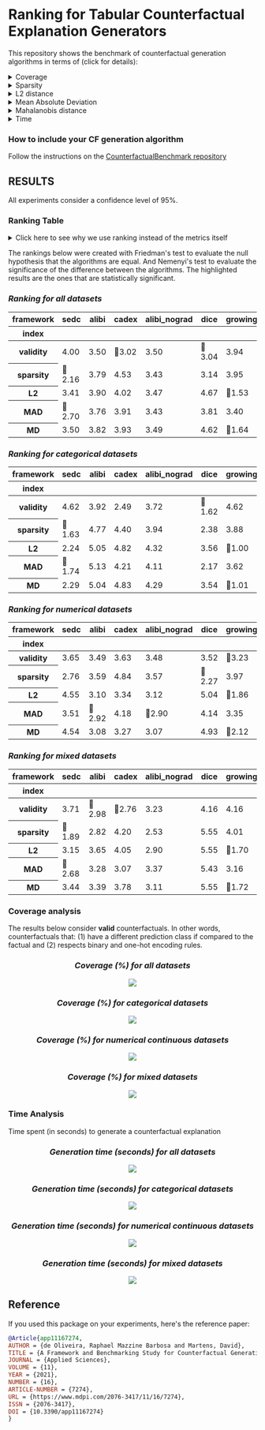 # Ranking for Tabular Counterfactual Explanation Generators

This repository shows the benchmark of counterfactual generation algorithms in terms of (click for details):

<details>
  <summary>Coverage</summary>

    how many factuals are converted to counterfactuals?

</details>

<details>
  <summary>Sparsity</summary>

    how many features are unchanged?

</details>

<details>
  <summary>L2 distance</summary>

    how far are the counterfactuals from the factual data?

</details>

<details>
  <summary>Mean Absolute Deviation</summary>

    how different are the counterfactuals from the factual data considering feature variations?

</details>

<details>
  <summary>Mahalanobis distance</summary>

    how different are the counterfactuals from the factual data considering the data distribution?

</details>

<details>
  <summary>Time</summary>

    how long does it take to generate a counterfactual?

</details>

### How to include your CF generation algorithm
Follow the instructions on the [CounterfactualBenchmark repository](https://github.com/ADMAntwerp/CounterfactualBenchmark)

## RESULTS

All experiments consider a confidence level of 95%.

### Ranking Table
<details>
  <summary>Click here to see why we use ranking instead of the metrics itself</summary>

Most metrics cannot be directly compared as each algorithm has a different coverage. For example, if one algorithm 
only creates a single counterfactual and has a sparsity of 90%, we cannot say it is better than another algorithm 
that creates 1 000 counterfactuals and with sparsity of 88%. Therefore, the ranking consider these cases, giving a
better picture of the algorithms' performance.

</details>

The rankings below were created with Friedman's test to evaluate the null hypothesis that the algorithms are equal.
And Nemenyi's test to evaluate the significance of the difference between the algorithms.
The highlighted results are the ones that are statistically significant.

<div style="font-style: italic;" markdown="1">

### Ranking for all datasets

</div>


<table id="T_f8871">
  <thead>
    <tr>
      <th class="index_name level0" >framework</th>
      <th id="T_f8871_level0_col0" class="col_heading level0 col0" >sedc</th>
      <th id="T_f8871_level0_col1" class="col_heading level0 col1" >alibi</th>
      <th id="T_f8871_level0_col2" class="col_heading level0 col2" >cadex</th>
      <th id="T_f8871_level0_col3" class="col_heading level0 col3" >alibi_nograd</th>
      <th id="T_f8871_level0_col4" class="col_heading level0 col4" >dice</th>
      <th id="T_f8871_level0_col5" class="col_heading level0 col5" >growingspheres</th>
      <th id="T_f8871_level0_col6" class="col_heading level0 col6" >N</th>
    </tr>
    <tr>
      <th class="index_name level0" >index</th>
      <th class="blank col0" >&nbsp;</th>
      <th class="blank col1" >&nbsp;</th>
      <th class="blank col2" >&nbsp;</th>
      <th class="blank col3" >&nbsp;</th>
      <th class="blank col4" >&nbsp;</th>
      <th class="blank col5" >&nbsp;</th>
      <th class="blank col6" >&nbsp;</th>
    </tr>
  </thead>
  <tbody>
    <tr>
      <th id="T_f8871_level0_row0" class="row_heading level0 row0" >validity</th>
      <td id="T_f8871_row0_col0" class="data row0 col0" >4.00</td>
      <td id="T_f8871_row0_col1" class="data row0 col1" >3.50</td>
      <td id="T_f8871_row0_col2" class="data row0 col2" >🥇3.02</td>
      <td id="T_f8871_row0_col3" class="data row0 col3" >3.50</td>
      <td id="T_f8871_row0_col4" class="data row0 col4" >🥇3.04</td>
      <td id="T_f8871_row0_col5" class="data row0 col5" >3.94</td>
      <td id="T_f8871_row0_col6" class="data row0 col6" >3925</td>
    </tr>
    <tr>
      <th id="T_f8871_level0_row1" class="row_heading level0 row1" >sparsity</th>
      <td id="T_f8871_row1_col0" class="data row1 col0" >🥇2.16</td>
      <td id="T_f8871_row1_col1" class="data row1 col1" >3.79</td>
      <td id="T_f8871_row1_col2" class="data row1 col2" >4.53</td>
      <td id="T_f8871_row1_col3" class="data row1 col3" >3.43</td>
      <td id="T_f8871_row1_col4" class="data row1 col4" >3.14</td>
      <td id="T_f8871_row1_col5" class="data row1 col5" >3.95</td>
      <td id="T_f8871_row1_col6" class="data row1 col6" >3925</td>
    </tr>
    <tr>
      <th id="T_f8871_level0_row2" class="row_heading level0 row2" >L2</th>
      <td id="T_f8871_row2_col0" class="data row2 col0" >3.41</td>
      <td id="T_f8871_row2_col1" class="data row2 col1" >3.90</td>
      <td id="T_f8871_row2_col2" class="data row2 col2" >4.02</td>
      <td id="T_f8871_row2_col3" class="data row2 col3" >3.47</td>
      <td id="T_f8871_row2_col4" class="data row2 col4" >4.67</td>
      <td id="T_f8871_row2_col5" class="data row2 col5" >🥇1.53</td>
      <td id="T_f8871_row2_col6" class="data row2 col6" >3925</td>
    </tr>
    <tr>
      <th id="T_f8871_level0_row3" class="row_heading level0 row3" >MAD</th>
      <td id="T_f8871_row3_col0" class="data row3 col0" >🥇2.70</td>
      <td id="T_f8871_row3_col1" class="data row3 col1" >3.76</td>
      <td id="T_f8871_row3_col2" class="data row3 col2" >3.91</td>
      <td id="T_f8871_row3_col3" class="data row3 col3" >3.43</td>
      <td id="T_f8871_row3_col4" class="data row3 col4" >3.81</td>
      <td id="T_f8871_row3_col5" class="data row3 col5" >3.40</td>
      <td id="T_f8871_row3_col6" class="data row3 col6" >3925</td>
    </tr>
    <tr>
      <th id="T_f8871_level0_row4" class="row_heading level0 row4" >MD</th>
      <td id="T_f8871_row4_col0" class="data row4 col0" >3.50</td>
      <td id="T_f8871_row4_col1" class="data row4 col1" >3.82</td>
      <td id="T_f8871_row4_col2" class="data row4 col2" >3.93</td>
      <td id="T_f8871_row4_col3" class="data row4 col3" >3.49</td>
      <td id="T_f8871_row4_col4" class="data row4 col4" >4.62</td>
      <td id="T_f8871_row4_col5" class="data row4 col5" >🥇1.64</td>
      <td id="T_f8871_row4_col6" class="data row4 col6" >3925</td>
    </tr>
  </tbody>
</table>


<div style="font-style: italic;" markdown="1">

### Ranking for categorical datasets

</div>


<table id="T_2a997">
  <thead>
    <tr>
      <th class="index_name level0" >framework</th>
      <th id="T_2a997_level0_col0" class="col_heading level0 col0" >sedc</th>
      <th id="T_2a997_level0_col1" class="col_heading level0 col1" >alibi</th>
      <th id="T_2a997_level0_col2" class="col_heading level0 col2" >cadex</th>
      <th id="T_2a997_level0_col3" class="col_heading level0 col3" >alibi_nograd</th>
      <th id="T_2a997_level0_col4" class="col_heading level0 col4" >dice</th>
      <th id="T_2a997_level0_col5" class="col_heading level0 col5" >growingspheres</th>
      <th id="T_2a997_level0_col6" class="col_heading level0 col6" >N</th>
    </tr>
    <tr>
      <th class="index_name level0" >index</th>
      <th class="blank col0" >&nbsp;</th>
      <th class="blank col1" >&nbsp;</th>
      <th class="blank col2" >&nbsp;</th>
      <th class="blank col3" >&nbsp;</th>
      <th class="blank col4" >&nbsp;</th>
      <th class="blank col5" >&nbsp;</th>
      <th class="blank col6" >&nbsp;</th>
    </tr>
  </thead>
  <tbody>
    <tr>
      <th id="T_2a997_level0_row0" class="row_heading level0 row0" >validity</th>
      <td id="T_2a997_row0_col0" class="data row0 col0" >4.62</td>
      <td id="T_2a997_row0_col1" class="data row0 col1" >3.92</td>
      <td id="T_2a997_row0_col2" class="data row0 col2" >2.49</td>
      <td id="T_2a997_row0_col3" class="data row0 col3" >3.72</td>
      <td id="T_2a997_row0_col4" class="data row0 col4" >🥇1.62</td>
      <td id="T_2a997_row0_col5" class="data row0 col5" >4.62</td>
      <td id="T_2a997_row0_col6" class="data row0 col6" >1327</td>
    </tr>
    <tr>
      <th id="T_2a997_level0_row1" class="row_heading level0 row1" >sparsity</th>
      <td id="T_2a997_row1_col0" class="data row1 col0" >🥇1.63</td>
      <td id="T_2a997_row1_col1" class="data row1 col1" >4.77</td>
      <td id="T_2a997_row1_col2" class="data row1 col2" >4.40</td>
      <td id="T_2a997_row1_col3" class="data row1 col3" >3.94</td>
      <td id="T_2a997_row1_col4" class="data row1 col4" >2.38</td>
      <td id="T_2a997_row1_col5" class="data row1 col5" >3.88</td>
      <td id="T_2a997_row1_col6" class="data row1 col6" >1327</td>
    </tr>
    <tr>
      <th id="T_2a997_level0_row2" class="row_heading level0 row2" >L2</th>
      <td id="T_2a997_row2_col0" class="data row2 col0" >2.24</td>
      <td id="T_2a997_row2_col1" class="data row2 col1" >5.05</td>
      <td id="T_2a997_row2_col2" class="data row2 col2" >4.82</td>
      <td id="T_2a997_row2_col3" class="data row2 col3" >4.32</td>
      <td id="T_2a997_row2_col4" class="data row2 col4" >3.56</td>
      <td id="T_2a997_row2_col5" class="data row2 col5" >🥇1.00</td>
      <td id="T_2a997_row2_col6" class="data row2 col6" >1327</td>
    </tr>
    <tr>
      <th id="T_2a997_level0_row3" class="row_heading level0 row3" >MAD</th>
      <td id="T_2a997_row3_col0" class="data row3 col0" >🥇1.74</td>
      <td id="T_2a997_row3_col1" class="data row3 col1" >5.13</td>
      <td id="T_2a997_row3_col2" class="data row3 col2" >4.21</td>
      <td id="T_2a997_row3_col3" class="data row3 col3" >4.11</td>
      <td id="T_2a997_row3_col4" class="data row3 col4" >2.17</td>
      <td id="T_2a997_row3_col5" class="data row3 col5" >3.62</td>
      <td id="T_2a997_row3_col6" class="data row3 col6" >1327</td>
    </tr>
    <tr>
      <th id="T_2a997_level0_row4" class="row_heading level0 row4" >MD</th>
      <td id="T_2a997_row4_col0" class="data row4 col0" >2.29</td>
      <td id="T_2a997_row4_col1" class="data row4 col1" >5.04</td>
      <td id="T_2a997_row4_col2" class="data row4 col2" >4.83</td>
      <td id="T_2a997_row4_col3" class="data row4 col3" >4.29</td>
      <td id="T_2a997_row4_col4" class="data row4 col4" >3.54</td>
      <td id="T_2a997_row4_col5" class="data row4 col5" >🥇1.01</td>
      <td id="T_2a997_row4_col6" class="data row4 col6" >1327</td>
    </tr>
  </tbody>
</table>


<div style="font-style: italic;" markdown="1">

### Ranking for numerical datasets

</div>


<table id="T_a33e5">
  <thead>
    <tr>
      <th class="index_name level0" >framework</th>
      <th id="T_a33e5_level0_col0" class="col_heading level0 col0" >sedc</th>
      <th id="T_a33e5_level0_col1" class="col_heading level0 col1" >alibi</th>
      <th id="T_a33e5_level0_col2" class="col_heading level0 col2" >cadex</th>
      <th id="T_a33e5_level0_col3" class="col_heading level0 col3" >alibi_nograd</th>
      <th id="T_a33e5_level0_col4" class="col_heading level0 col4" >dice</th>
      <th id="T_a33e5_level0_col5" class="col_heading level0 col5" >growingspheres</th>
      <th id="T_a33e5_level0_col6" class="col_heading level0 col6" >N</th>
    </tr>
    <tr>
      <th class="index_name level0" >index</th>
      <th class="blank col0" >&nbsp;</th>
      <th class="blank col1" >&nbsp;</th>
      <th class="blank col2" >&nbsp;</th>
      <th class="blank col3" >&nbsp;</th>
      <th class="blank col4" >&nbsp;</th>
      <th class="blank col5" >&nbsp;</th>
      <th class="blank col6" >&nbsp;</th>
    </tr>
  </thead>
  <tbody>
    <tr>
      <th id="T_a33e5_level0_row0" class="row_heading level0 row0" >validity</th>
      <td id="T_a33e5_row0_col0" class="data row0 col0" >3.65</td>
      <td id="T_a33e5_row0_col1" class="data row0 col1" >3.49</td>
      <td id="T_a33e5_row0_col2" class="data row0 col2" >3.63</td>
      <td id="T_a33e5_row0_col3" class="data row0 col3" >3.48</td>
      <td id="T_a33e5_row0_col4" class="data row0 col4" >3.52</td>
      <td id="T_a33e5_row0_col5" class="data row0 col5" >🥇3.23</td>
      <td id="T_a33e5_row0_col6" class="data row0 col6" >1598</td>
    </tr>
    <tr>
      <th id="T_a33e5_level0_row1" class="row_heading level0 row1" >sparsity</th>
      <td id="T_a33e5_row1_col0" class="data row1 col0" >2.76</td>
      <td id="T_a33e5_row1_col1" class="data row1 col1" >3.59</td>
      <td id="T_a33e5_row1_col2" class="data row1 col2" >4.84</td>
      <td id="T_a33e5_row1_col3" class="data row1 col3" >3.57</td>
      <td id="T_a33e5_row1_col4" class="data row1 col4" >🥇2.27</td>
      <td id="T_a33e5_row1_col5" class="data row1 col5" >3.97</td>
      <td id="T_a33e5_row1_col6" class="data row1 col6" >1598</td>
    </tr>
    <tr>
      <th id="T_a33e5_level0_row2" class="row_heading level0 row2" >L2</th>
      <td id="T_a33e5_row2_col0" class="data row2 col0" >4.55</td>
      <td id="T_a33e5_row2_col1" class="data row2 col1" >3.10</td>
      <td id="T_a33e5_row2_col2" class="data row2 col2" >3.34</td>
      <td id="T_a33e5_row2_col3" class="data row2 col3" >3.12</td>
      <td id="T_a33e5_row2_col4" class="data row2 col4" >5.04</td>
      <td id="T_a33e5_row2_col5" class="data row2 col5" >🥇1.86</td>
      <td id="T_a33e5_row2_col6" class="data row2 col6" >1598</td>
    </tr>
    <tr>
      <th id="T_a33e5_level0_row3" class="row_heading level0 row3" >MAD</th>
      <td id="T_a33e5_row3_col0" class="data row3 col0" >3.51</td>
      <td id="T_a33e5_row3_col1" class="data row3 col1" >🥇2.92</td>
      <td id="T_a33e5_row3_col2" class="data row3 col2" >4.18</td>
      <td id="T_a33e5_row3_col3" class="data row3 col3" >🥇2.90</td>
      <td id="T_a33e5_row3_col4" class="data row3 col4" >4.14</td>
      <td id="T_a33e5_row3_col5" class="data row3 col5" >3.35</td>
      <td id="T_a33e5_row3_col6" class="data row3 col6" >1598</td>
    </tr>
    <tr>
      <th id="T_a33e5_level0_row4" class="row_heading level0 row4" >MD</th>
      <td id="T_a33e5_row4_col0" class="data row4 col0" >4.54</td>
      <td id="T_a33e5_row4_col1" class="data row4 col1" >3.08</td>
      <td id="T_a33e5_row4_col2" class="data row4 col2" >3.27</td>
      <td id="T_a33e5_row4_col3" class="data row4 col3" >3.07</td>
      <td id="T_a33e5_row4_col4" class="data row4 col4" >4.93</td>
      <td id="T_a33e5_row4_col5" class="data row4 col5" >🥇2.12</td>
      <td id="T_a33e5_row4_col6" class="data row4 col6" >1598</td>
    </tr>
  </tbody>
</table>


<div style="font-style: italic;" markdown="1">

### Ranking for mixed datasets

</div>


<table id="T_790f4">
  <thead>
    <tr>
      <th class="index_name level0" >framework</th>
      <th id="T_790f4_level0_col0" class="col_heading level0 col0" >sedc</th>
      <th id="T_790f4_level0_col1" class="col_heading level0 col1" >alibi</th>
      <th id="T_790f4_level0_col2" class="col_heading level0 col2" >cadex</th>
      <th id="T_790f4_level0_col3" class="col_heading level0 col3" >alibi_nograd</th>
      <th id="T_790f4_level0_col4" class="col_heading level0 col4" >dice</th>
      <th id="T_790f4_level0_col5" class="col_heading level0 col5" >growingspheres</th>
      <th id="T_790f4_level0_col6" class="col_heading level0 col6" >N</th>
    </tr>
    <tr>
      <th class="index_name level0" >index</th>
      <th class="blank col0" >&nbsp;</th>
      <th class="blank col1" >&nbsp;</th>
      <th class="blank col2" >&nbsp;</th>
      <th class="blank col3" >&nbsp;</th>
      <th class="blank col4" >&nbsp;</th>
      <th class="blank col5" >&nbsp;</th>
      <th class="blank col6" >&nbsp;</th>
    </tr>
  </thead>
  <tbody>
    <tr>
      <th id="T_790f4_level0_row0" class="row_heading level0 row0" >validity</th>
      <td id="T_790f4_row0_col0" class="data row0 col0" >3.71</td>
      <td id="T_790f4_row0_col1" class="data row0 col1" >🥇2.98</td>
      <td id="T_790f4_row0_col2" class="data row0 col2" >🥇2.76</td>
      <td id="T_790f4_row0_col3" class="data row0 col3" >3.23</td>
      <td id="T_790f4_row0_col4" class="data row0 col4" >4.16</td>
      <td id="T_790f4_row0_col5" class="data row0 col5" >4.16</td>
      <td id="T_790f4_row0_col6" class="data row0 col6" >1000</td>
    </tr>
    <tr>
      <th id="T_790f4_level0_row1" class="row_heading level0 row1" >sparsity</th>
      <td id="T_790f4_row1_col0" class="data row1 col0" >🥇1.89</td>
      <td id="T_790f4_row1_col1" class="data row1 col1" >2.82</td>
      <td id="T_790f4_row1_col2" class="data row1 col2" >4.20</td>
      <td id="T_790f4_row1_col3" class="data row1 col3" >2.53</td>
      <td id="T_790f4_row1_col4" class="data row1 col4" >5.55</td>
      <td id="T_790f4_row1_col5" class="data row1 col5" >4.01</td>
      <td id="T_790f4_row1_col6" class="data row1 col6" >1000</td>
    </tr>
    <tr>
      <th id="T_790f4_level0_row2" class="row_heading level0 row2" >L2</th>
      <td id="T_790f4_row2_col0" class="data row2 col0" >3.15</td>
      <td id="T_790f4_row2_col1" class="data row2 col1" >3.65</td>
      <td id="T_790f4_row2_col2" class="data row2 col2" >4.05</td>
      <td id="T_790f4_row2_col3" class="data row2 col3" >2.90</td>
      <td id="T_790f4_row2_col4" class="data row2 col4" >5.55</td>
      <td id="T_790f4_row2_col5" class="data row2 col5" >🥇1.70</td>
      <td id="T_790f4_row2_col6" class="data row2 col6" >1000</td>
    </tr>
    <tr>
      <th id="T_790f4_level0_row3" class="row_heading level0 row3" >MAD</th>
      <td id="T_790f4_row3_col0" class="data row3 col0" >🥇2.68</td>
      <td id="T_790f4_row3_col1" class="data row3 col1" >3.28</td>
      <td id="T_790f4_row3_col2" class="data row3 col2" >3.07</td>
      <td id="T_790f4_row3_col3" class="data row3 col3" >3.37</td>
      <td id="T_790f4_row3_col4" class="data row3 col4" >5.43</td>
      <td id="T_790f4_row3_col5" class="data row3 col5" >3.16</td>
      <td id="T_790f4_row3_col6" class="data row3 col6" >1000</td>
    </tr>
    <tr>
      <th id="T_790f4_level0_row4" class="row_heading level0 row4" >MD</th>
      <td id="T_790f4_row4_col0" class="data row4 col0" >3.44</td>
      <td id="T_790f4_row4_col1" class="data row4 col1" >3.39</td>
      <td id="T_790f4_row4_col2" class="data row4 col2" >3.78</td>
      <td id="T_790f4_row4_col3" class="data row4 col3" >3.11</td>
      <td id="T_790f4_row4_col4" class="data row4 col4" >5.55</td>
      <td id="T_790f4_row4_col5" class="data row4 col5" >🥇1.72</td>
      <td id="T_790f4_row4_col6" class="data row4 col6" >1000</td>
    </tr>
  </tbody>
</table>



### Coverage analysis

The results below consider **valid** counterfactuals. In other words, counterfactuals that: (1) have a different prediction class if compared to the factual and (2) respects binary and one-hot encoding rules.

<div style="font-style: italic; text-align: center;" markdown="1">

### Coverage (%) for all datasets

</div>

<p align="center">
<img src="./charts/validity_chart_all.png">
</p>

<div style="font-style: italic; text-align: center;" markdown="1">

### Coverage (%) for categorical datasets

</div>

<p align="center">
<img src="./charts/validity_chart_cat.png">
</p>

<div style="font-style: italic; text-align: center;" markdown="1">

### Coverage (%) for numerical continuous datasets

</div>

<p align="center">
<img src="./charts/validity_chart_num.png">
</p>

<div style="font-style: italic; text-align: center;" markdown="1">

### Coverage (%) for mixed datasets

</div>

<p align="center">
<img src="./charts/validity_chart_mix.png">
</p>

### Time Analysis
Time spent (in seconds) to generate a counterfactual explanation

<div style="font-style: italic; text-align: center;" markdown="1">

### Generation time (seconds) for all datasets

</div>

<p align="center">
<img src="./charts/cf_generation_time_chart_all.png">
</p>

<div style="font-style: italic; text-align: center;" markdown="1">

### Generation time (seconds) for categorical datasets

</div>

<p align="center">
<img src="./charts/cf_generation_time_chart_cat.png">
</p>

<div style="font-style: italic; text-align: center;" markdown="1">

### Generation time (seconds) for numerical continuous datasets

</div>

<p align="center">
<img src="./charts/cf_generation_time_chart_num.png">
</p>

<div style="font-style: italic; text-align: center;" markdown="1">

### Generation time (seconds) for mixed datasets

</div>

<p align="center">
<img src="./charts/cf_generation_time_chart_mix.png">
</p>



## Reference
If you used this package on your experiments, here's the reference paper:
```bibtex
@Article{app11167274,
AUTHOR = {de Oliveira, Raphael Mazzine Barbosa and Martens, David},
TITLE = {A Framework and Benchmarking Study for Counterfactual Generating Methods on Tabular Data},
JOURNAL = {Applied Sciences},
VOLUME = {11},
YEAR = {2021},
NUMBER = {16},
ARTICLE-NUMBER = {7274},
URL = {https://www.mdpi.com/2076-3417/11/16/7274},
ISSN = {2076-3417},
DOI = {10.3390/app11167274}
}
```

